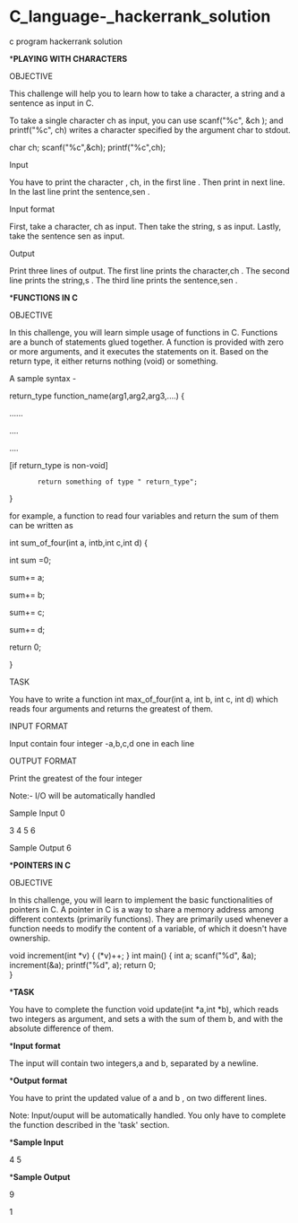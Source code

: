 # C_language-_hackerrank_solution
c program hackerrank solution
     
     
     
   ***PLAYING WITH CHARACTERS**
     
  
  
  
  OBJECTIVE
  
 
 This challenge will help you to learn how to take a character, a string and a sentence as input in C.


To take a single character ch as input, you can use scanf("%c", &ch ); and printf("%c", ch) writes a character specified by the argument char to stdout.

  
  
  char ch;
  scanf("%c",&ch);
  printf("%c",ch);

 
 
 
 Input
 
 
 
 You have to print the character , ch, in the first line  . Then print  in next line. In the last line print the sentence,sen .




Input format




First, take a character, ch as input.
Then take the string, s as input.
Lastly, take the sentence sen as input.




Output

Print three lines of output. The first line prints the character,ch .
The second line prints the string,s .
The third line prints the sentence,sen .









***FUNCTIONS IN C**





  
OBJECTIVE





In this challenge, you will learn simple usage of functions in C. Functions are a bunch of statements glued together. A function is provided with zero or more arguments, and it executes the statements on it. Based on the return type, it either returns nothing (void) or something.

A sample syntax -




return_type function_name(arg1,arg2,arg3,....)
{



......



....



....


[if return_type is non-void]
           
           
           return something of type " return_type";
         
}


for example, a function to read four variables and return the sum of them can be written as 


int sum_of_four(int a, intb,int c,int d)
{


int sum =0;

sum+= a;

sum+= b;

sum+= c;

sum+= d;

return 0;



}




TASK



You have to write a function int max_of_four(int a, int b, int c, int d) which reads four arguments and returns the greatest of them.



INPUT FORMAT


Input contain four integer -a,b,c,d one in each line 


OUTPUT FORMAT

Print the greatest of the four integer


Note:- I/O will be automatically handled

Sample Input 0

3
4
5
6

Sample Output
6



***POINTERS IN C**


OBJECTIVE


In this challenge, you will learn to implement the basic functionalities of pointers in C. A pointer in C is a way to share a memory address among different contexts (primarily functions). They are primarily used whenever a function needs to modify the content of a variable, of which it doesn't have ownership.



void increment(int *v) {
        (*v)++; 
    }
      	int main() {
        int a;
        scanf("%d", &a);
        increment(&a);
        printf("%d", a);
    	return 0;      
    }     





***TASK**



You have to complete the function void update(int *a,int *b), which reads two integers as argument, and sets a with the sum of them b, and  with the absolute difference of them.



***Input format**

The input will contain two integers,a  and b, separated by a newline.


***Output format**

You have to print the updated value of  a and b , on two different lines.

Note: Input/ouput will be automatically handled. You only have to complete the function described in the 'task' section.


***Sample Input**

4
5

***Sample Output**

9 

1
